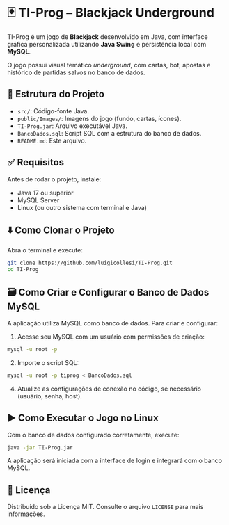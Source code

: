 # 🃏 TI-Prog – Blackjack Underground

TI-Prog é um jogo de **Blackjack** desenvolvido em Java, com interface gráfica personalizada utilizando **Java Swing** e persistência local com **MySQL**.

O jogo possui visual temático *underground*, com cartas, bot, apostas e histórico de partidas salvos no banco de dados.

## 📁 Estrutura do Projeto

- `src/`: Código-fonte Java.
- `public/Images/`: Imagens do jogo (fundo, cartas, ícones).
- `TI-Prog.jar`: Arquivo executável Java.
- `BancoDados.sql`: Script SQL com a estrutura do banco de dados.
- `README.md`: Este arquivo.

## ✅ Requisitos

Antes de rodar o projeto, instale:

- Java 17 ou superior
- MySQL Server
- Linux (ou outro sistema com terminal e Java)

## ⬇️ Como Clonar o Projeto

Abra o terminal e execute:

```bash
git clone https://github.com/luigicollesi/TI-Prog.git
cd TI-Prog
```

## 🗃️ Como Criar e Configurar o Banco de Dados MySQL

A aplicação utiliza MySQL como banco de dados. Para criar e configurar:

1. Acesse seu MySQL com um usuário com permissões de criação:

```bash
mysql -u root -p
```

2. Importe o script SQL:

```bash
mysql -u root -p tiprog < BancoDados.sql
```

4. Atualize as configurações de conexão no código, se necessário (usuário, senha, host).

## ▶️ Como Executar o Jogo no Linux

Com o banco de dados configurado corretamente, execute:

```bash
java -jar TI-Prog.jar
```

A aplicação será iniciada com a interface de login e integrará com o banco MySQL.

## 📜 Licença

Distribuído sob a Licença MIT. Consulte o arquivo `LICENSE` para mais informações.
